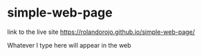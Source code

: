 # simple-web-page

link to the live site https://rolandorojo.github.io/simple-web-page/

Whatever I type here will appear in the web
